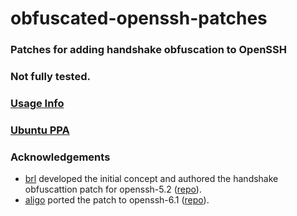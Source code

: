 # obfuscated-openssh-patches
### Patches for adding handshake obfuscation to OpenSSH


### Not fully tested.


### [Usage Info](https://zinglau.com/projects/ObfuscatedOpenSSHPatches.html)


### [Ubuntu PPA](https://launchpad.net/~zinglau/+archive/ubuntu/obfuscated-openssh)


### Acknowledgements
- [brl](https://github.com/brl) developed the initial concept and authored the handshake obfuscattion patch
 for openssh-5.2 ([repo](https://github.com/brl/obfuscated-openssh)).
- [aligo](https://github.com/aligo) ported the patch to openssh-6.1 ([repo](https://github.com/aligo/obfuscated-openssh)).
